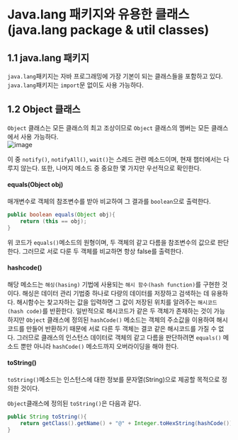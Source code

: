 # Java.lang 패키지와 유용한 클래스(java.lang package & util classes)
## 1.1 java.lang 패키지

```java.lang```패키지는 자바 프로그래밍에 가장 기본이 되는 클래스들을 포함하고 있다.
```java.lang```패키지는 ```import```문 없이도 사용 가능하다.

## 1.2 Object 클래스
```Object``` 클래스는 모든 클래스의 최고 조상이므로 ```Object``` 클래스의 멤버는 모든 클래스에서 사용 가능하다.
<br>
![image](https://user-images.githubusercontent.com/62749021/184493851-945ccfc3-eca2-4cd5-92ab-51340d0d8d4e.png)
<br>

이 중 ```notify()```, ```notifyAll()```, ```wait()```는 스레드 관련 메소드이며, 현재 챕터에서는 다루지 않는다.
또한, 나머지 메소드 중 중요한 몇 가지만 우선적으로 확인한다.

#### equals(Object obj)

매개변수로 객체의 참조변수를 받아 비교하여 그 결과를 ```boolean```으로 출력한다.
```java
public boolean equals(Object obj){
    return (this == obj);
}
```
위 코드가 ```equals()```메소드의 원형이며, 두 객체의 같고 다름을 참조변수의 값으로 판단한다.
그러므로 서로 다룬 두 객체를 비교하면 항상 false를 출력한다.
#### hashcode()
해당 메소드는 ```해싱(hasing)``` 기법에 사용되는 ```해시 함수(hash function)```를 구현한 것이다.
해싱은 데이터 관리 기법중 하나로 다량의 데이터를 저장하고 검색하는 데 유용하다.
해시함수는 찾고자하는 값을 입력하면 그 값이 저장된 위치를 알려주는 ```해시코드(hash code)```를 반환한다.
일반적으로 해시코드가 같은 두 객체가 존재하는 것이 가능하지만 ```Object``` 클래스에 정의된 ```hashCode()``` 메소드는 객체의 주소값을 이용하여 해시코드를 만들어 반환하기 때문에 서로 다른 두 객체는 결코 같은 해시코드를 가질 수 없다.
그러므로 클래스의 인스턴스 데이터로 객체의 같고 다름을 판단하려면 ```equals()``` 메소드 뿐만 아니라 ```hashCode()``` 메소드까지 오버라이딩을 해야 한다.
#### toString()

```toString()```메소드는 인스턴스에 대한 정보를 문자열(String)으로 제공할 목적으로 정의한 것이다.

```Object```클래스에 정의된 ```toString()```은 다음과 같다.
```java
public String toString(){
    return getClass().getName() + "@" + Integer.toHexString(hashCode());
}
```










